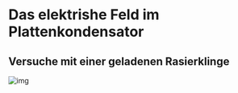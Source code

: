 # Das elektrishe Feld im Plattenkondensator

## Versuche mit einer geladenen Rasierklinge

![img](img/2020-03-05_13-02.png)

<!-- missing -->
